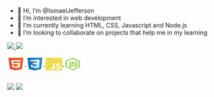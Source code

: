 - 👋 Hi, I’m @IsmaelJefferson
- 👀 I’m interested in web development
- 🌱 I’m currently learning HTML, CSS, Javascript and Node.js
- 💞️ I’m looking to collaborate on projects that help me in my learning


<div>
  <a href="https://github.com/IsmaelJefferson">
  <img height="172em" src="https://github-readme-stats.vercel.app/api?username=IsmaelJefferson&show_icons=true&theme=dracula&include_all_commits=true&count_private=true"/>
  <img height="172em" src="https://github-readme-stats.vercel.app/api/top-langs/?username=IsmaelJefferson&layout=compact&langs_count=7&theme=dracula"/>
</div>
  
  <div style="display: inline_block"><br>
  <img align="center" alt="Ismael-HTML" height="30" width="40" src="https://raw.githubusercontent.com/devicons/devicon/master/icons/html5/html5-original.svg">
  <img align="center" alt="Ismael-CSS" height="30" width="40" src="https://raw.githubusercontent.com/devicons/devicon/master/icons/css3/css3-original.svg">
  <img align="center" alt="Ismael-Js" height="30" width="40" src="https://raw.githubusercontent.com/devicons/devicon/master/icons/javascript/javascript-plain.svg">
  <img align="center" alt="Ismael-Js" height="30" width="40" src="https://raw.githubusercontent.com/devicons/devicon/00f02ef57fb7601fd1ddcc2fe6fe670fef3ae3e4/icons/nodejs/nodejs-original.svg">
    
    
</div>
  
  ##
  
<div> 
    <a href = "mailto:ismael.jefferson181@gmail.com"><img src="https://img.shields.io/badge/-Gmail-%23333?style=for-the-badge&logo=gmail&logoColor=white" target="_blank"></a>
    <a href="https://www.linkedin.com/in/ismael-jefferson/" target="_blank"><img src="https://img.shields.io/badge/-LinkedIn-%230077B5?style=for-the-badge&logo=linkedin&logoColor=white" target="_blank"></a> 
 
</div>
